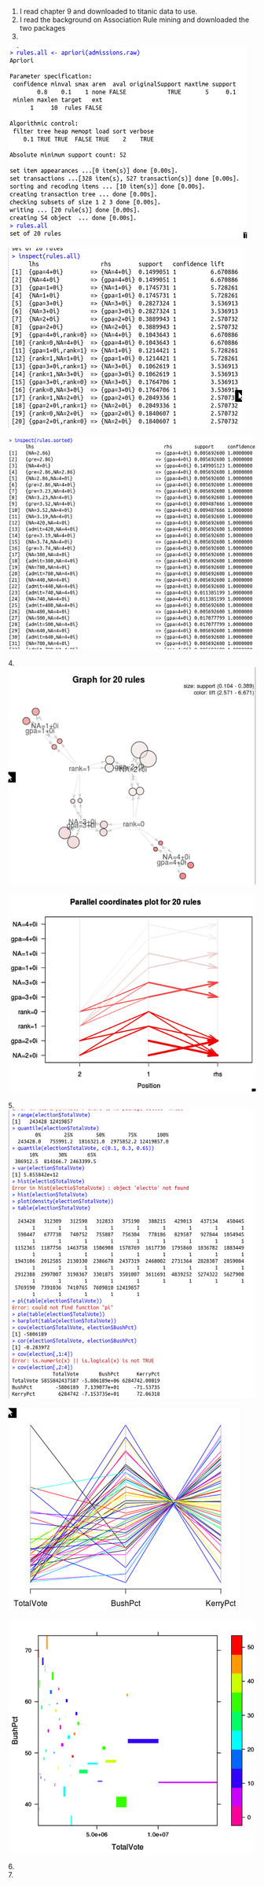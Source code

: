 1. I read chapter 9 and downloaded to titanic data to use.<br>
2. I read the background on Association Rule mining and downloaded the two packages<br>
3. <br>
![apriori](screenshot-area-2017-03-10-133557.png)<br><br>
![inspect rules](screenshot-area-2017-03-11-092206.png)<br><br>
![inspect rules sorted](screenshot-area-2017-03-11-093609.png)<br><br>
4. <br>
![graph rules](screenshot-area-2017-03-11-115451.png)<br><br>
![graph rules parallel](screenshot-area-2017-03-11-115504.png)<br><br>
5. <br>
![election data](screenshot-area-2017-03-11-124212.png)<br><br>
![election graph](screenshot-area-2017-03-11-124304.png)<br><br>
![election graph](screenshot-area-2017-03-11-124335.png)<br><br>
6. <br>
7. <br>
